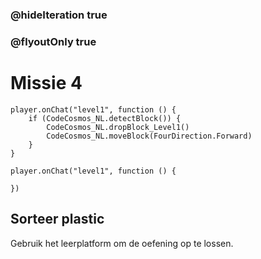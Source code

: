 ### @hideIteration true
### @flyoutOnly true
# Missie 4

```blocks
player.onChat("level1", function () {
    if (CodeCosmos_NL.detectBlock()) {
        CodeCosmos_NL.dropBlock_Level1()
        CodeCosmos_NL.moveBlock(FourDirection.Forward)
    }
}
```

```template
player.onChat("level1", function () {
    
})
```

## Sorteer plastic
Gebruik het leerplatform om de oefening op te lossen.